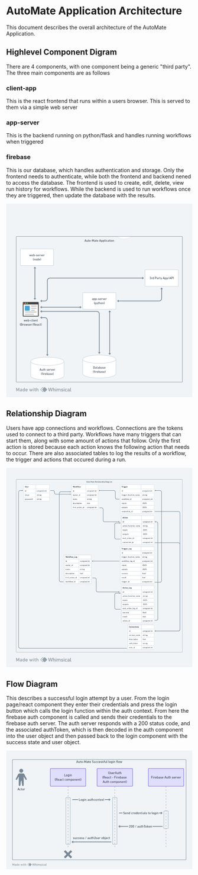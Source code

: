 # AutoMate Application Architecture
This document describes the overall architecture of the AutoMate Application.

## Highlevel Component Digram
There are 4 components, with one component being a generic "third party".
The three main components are as follows
### client-app
This is the react frontend that runs within a users browser. This is served to them via a simple web server
### app-server
This is the backend running on python/flask and handles running workflows when triggered
### firebase
This is our database, which handles authentication and storage. Only the frontend needs to authenticate, while both the frontend and backend nened to access the database. The frontend is used to create, edit, delete, view run history for workflows. While the backend is used to run workflows once they are triggered, then update the database with the results.

![Component Diagram](component_diagram.png)

## Relationship Diagram
Users have app connections and workflows. Connections are the tokens used to connect to a third party.
Workflows have many triggers that can start them, along with some amount of actions that follow. Only the first action is stored because each action knows the following action that needs to occur.
There are also associated tables to log the results of a workflow, the trigger and actions that occured during a run.

![Relationship Diagram](relationship_diagram.png)

## Flow Diagram
This describes a successful login attempt by a user. From the login page/react component they enter their credentials and press the login button which calls the login function within the auth context. From here the firebase auth component is called and sends their credentials to the firebase auth server. The auth server responds with a 200 status code, and the associated authToken, which is then decoded in the auth component into the user object and then passed back to the login component with the success state and user object.

![Flow Diagram](flow_diagram.png)
